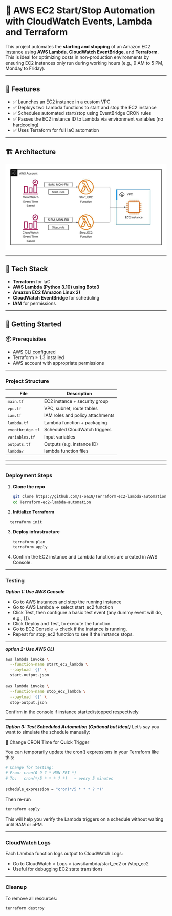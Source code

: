 # 🔁 AWS EC2 Start/Stop Automation with CloudWatch Events, Lambda and Terraform

This project automates the **starting and stopping** of an Amazon EC2 instance using **AWS Lambda**, **CloudWatch EventBridge**, and **Terraform**. 
This is ideal for optimizing costs in non-production environments by ensuring EC2 instances only run during working hours (e.g., 9 AM to 5 PM, Monday to Friday).

---

## 🚀 Features

- ✅ Launches an EC2 instance in a custom VPC
- ✅ Deploys two Lambda functions to start and stop the EC2 instance
- ✅ Schedules automated start/stop using EventBridge CRON rules
- ✅ Passes the EC2 instance ID to Lambda via environment variables (no hardcoding)
- ✅ Uses Terraform for full IaC automation

---

## 🏗️ Architecture

![Architecture Diagram](architecture/image.jpeg)

---

## 🧰 Tech Stack

- **Terraform** for IaC
- **AWS Lambda (Python 3.10) using Boto3**
- **Amazon EC2 (Amazon Linux 2)**
- **CloudWatch EventBridge** for scheduling
- **IAM** for permissions

---

## 🚀 Getting Started

### 📦 Prerequisites

- [AWS CLI configured](https://docs.aws.amazon.com/cli/latest/userguide/cli-configure-quickstart.html)
- Terraform ≥ 1.3 installed
- AWS account with appropriate permissions

---

### Project Structure

| File | Description |
|------|-------------|
| `main.tf` | EC2 instance + security group
| `vpc.tf` | VPC, subnet, route tables
| `iam.tf` | IAM roles and policy attachments
| `lambda.tf` | Lambda function + packaging
| `eventbridge.tf` | Scheduled CloudWatch triggers
| `variables.tf` | Input variables
| `outputs.tf` | Outputs (e.g. instance ID)
| `lambda/` | lambda function files

---


---

### Deployment Steps

1. **Clone the repo**
   ```bash
   git clone https://github.com/s-oa18/Terraform-ec2-lambda-automation.git
   cd Terraform-ec2-lambda-automation
   ```

2. **Initialize Terraform**
  ```bash
    terraform init
   ```

3. **Deploy infrastructure**
   ```bash
   terraform plan
   terraform apply
   ```

4. Confirm the EC2 instance and Lambda functions are created in AWS Console.

---

### Testing
***Option 1: Use AWS Console***

- Go to AWS instances and stop the running instance
- Go to AWS Lambda → select start_ec2 function
- Click Test, then configure a basic test event (any dummy event will do, e.g., {}).
- Click Deploy and Test, to execute the function.
- Go to EC2 Console → check if the instance is running.
- Repeat for stop_ec2 function to see if the instance stops.

---
***option 2: Use AWS CLI***
```bash
aws lambda invoke \
  --function-name start_ec2_lambda \
  --payload '{}' \
  start-output.json

aws lambda invoke \
  --function-name stop_ec2_lambda \
  --payload '{}' \
  stop-output.json

```
Confirm in the console if instance started/stopped respectively

---
***Option 3: Test Scheduled Automation (Optional but Ideal)***
Let’s say you want to simulate the schedule manually:

🔁 Change CRON Time for Quick Trigger

You can temporarily update the cron() expressions in your Terraform like this:
```bash
# Change for testing:
# From: cron(0 9 ? * MON-FRI *)
# To:   cron(*/5 * * * ? *)   → every 5 minutes

schedule_expression = "cron(*/5 * * * ? *)"

```
Then re-run
```bash
terraform apply

```
This will help you verify the Lambda triggers on a schedule without waiting until 9AM or 5PM.

---

### CloudWatch Logs
Each Lambda function logs output to CloudWatch Logs:
- Go to CloudWatch > Logs > /aws/lambda/start_ec2 or /stop_ec2
- Useful for debugging EC2 state transitions

---

### Cleanup
To remove all resources:
```bash
terraform destroy

```
